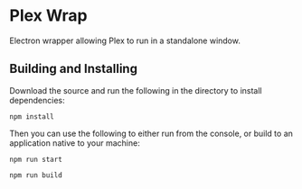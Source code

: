 # Plex Wrap

Electron wrapper allowing Plex to run in a standalone window.

## Building and Installing

Download the source and run the following in the directory to install dependencies:

```shell
npm install
```

Then you can use the following to either run from the console, or build to an application native to your machine:

```shell
npm run start
```

```shell
npm run build
```
